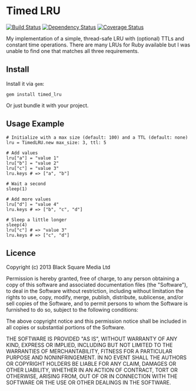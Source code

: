 Timed LRU
=========

[![Build Status](https://secure.travis-ci.org/bsm/timed_lru.png)](http://travis-ci.org/bsm/timed_lru)
[![Dependency Status](https://gemnasium.com/bsm/timed_lru.png)](https://gemnasium.com/bsm/timed_lru)
[![Coverage Status](https://coveralls.io/repos/bsm/timed_lru/badge.png)](https://coveralls.io/r/bsm/timed_lru)

My implementation of a simple, thread-safe LRU with (optional) TTLs
and constant time operations. There are many LRUs for Ruby available but
I was unable to find one that matches all three requirements.

Install
-------

Install it via `gem`:

    gem install timed_lru

Or just bundle it with your project.

Usage Example
-------------

    # Initialize with a max size (default: 100) and a TTL (default: none)
    lru = TimedLRU.new max_size: 3, ttl: 5

    # Add values
    lru["a"] = "value 1"
    lru["b"] = "value 2"
    lru["c"] = "value 3"
    lru.keys # => ["a", "b"]

    # Wait a second
    sleep(1)

    # Add more values
    lru["d"] = "value 4"
    lru.keys # => ["b", "c", "d"]

    # Sleep a little longer
    sleep(4)
    lru["c"] # => "value 3"
    lru.keys # => ["c", "d"]

Licence
-------

Copyright (c) 2013 Black Square Media Ltd

Permission is hereby granted, free of charge, to any person obtaining
a copy of this software and associated documentation files (the
"Software"), to deal in the Software without restriction, including
without limitation the rights to use, copy, modify, merge, publish,
distribute, sublicense, and/or sell copies of the Software, and to
permit persons to whom the Software is furnished to do so, subject to
the following conditions:

The above copyright notice and this permission notice shall be
included in all copies or substantial portions of the Software.

THE SOFTWARE IS PROVIDED "AS IS", WITHOUT WARRANTY OF ANY KIND,
EXPRESS OR IMPLIED, INCLUDING BUT NOT LIMITED TO THE WARRANTIES OF
MERCHANTABILITY, FITNESS FOR A PARTICULAR PURPOSE AND
NONINFRINGEMENT. IN NO EVENT SHALL THE AUTHORS OR COPYRIGHT HOLDERS BE
LIABLE FOR ANY CLAIM, DAMAGES OR OTHER LIABILITY, WHETHER IN AN ACTION
OF CONTRACT, TORT OR OTHERWISE, ARISING FROM, OUT OF OR IN CONNECTION
WITH THE SOFTWARE OR THE USE OR OTHER DEALINGS IN THE SOFTWARE.
